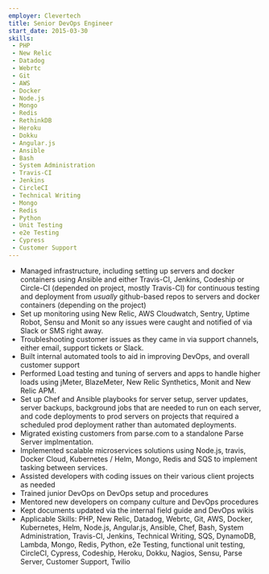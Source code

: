 ```yaml
---
employer: Clevertech
title: Senior DevOps Engineer
start_date: 2015-03-30
skills:
 - PHP
 - New Relic
 - Datadog
 - Webrtc
 - Git
 - AWS
 - Docker
 - Node.js
 - Mongo
 - Redis
 - RethinkDB
 - Heroku
 - Dokku
 - Angular.js
 - Ansible
 - Bash
 - System Administration
 - Travis-CI
 - Jenkins
 - CircleCI
 - Technical Writing
 - Mongo
 - Redis
 - Python
 - Unit Testing
 - e2e Testing
 - Cypress
 - Customer Support
---
```


- Managed infrastructure, including setting up servers and docker containers using Ansible and either Travis-CI, Jenkins, Codeship or Circle-CI (depended on project, mostly Travis-CI) for continuous testing and deployment from _usually_ github-based repos to servers and docker containers (depending on the project)
- Set up monitoring using New Relic, AWS Cloudwatch, Sentry, Uptime Robot, Sensu and Monit so any issues were caught and notified of via Slack or SMS right away.
- Troubleshooting customer issues as they came in via support channels, either email, support tickets or Slack.
- Built internal automated tools to aid in improving DevOps, and overall customer support
- Performed Load testing and tuning of servers and apps to handle higher loads using jMeter, BlazeMeter, New Relic Synthetics, Monit and New Relic APM.
- Set up Chef and Ansible playbooks for server setup, server updates, server backups, background jobs that are needed to run on each server, and code deployments to prod servers on projects that required a scheduled prod deployment rather than automated deployments.
- Migrated existing customers from parse.com to a standalone Parse Server implmentation.
- Implemented scalable microservices solutions using Node.js, travis, Docker Cloud, Kubernetes / Helm, Mongo, Redis and SQS to implement tasking between services.
- Assisted developers with coding issues on their various client projects as needed
- Trained junior DevOps on DevOps setup and procedures
- Mentored new developers on company culture and DevOps procedures
- Kept documents updated via the internal field guide and DevOps wikis
- Applicable Skills: PHP, New Relic, Datadog, Webrtc, Git, AWS, Docker, Kubernetes, Helm, Node.js, Angular.js, Ansible, Chef, Bash, System Administration, Travis-CI, Jenkins, Technical Writing, SQS, DynamoDB, Lambda, Mongo, Redis, Python, e2e Testing, functional unit testing, CircleCI, Cypress, Codeship, Heroku, Dokku, Nagios, Sensu, Parse Server, Customer Support, Twilio
